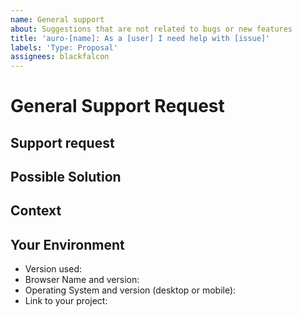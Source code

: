 ```yaml
---
name: General support
about: Suggestions that are not related to bugs or new features
title: 'auro-[name]: As a [user] I need help with [issue]'
labels: 'Type: Proposal'
assignees: blackfalcon
---
```


# General Support Request

<!---  The scope of this request is to neither communicate a bug or feature request.  -->
<!---  If this is a bug or feature request, please close this issue and reference the previous templates.  -->

## Support request

<!--- Please describe the issue you are reporting -->

## Possible Solution

<!--- Not obligatory, but suggest a fix/reason for the bug, -->
<!--- or ideas how to implement the addition or change -->

## Context

<!--- How has this issue affected you? What are you trying to accomplish? -->
<!--- Providing context helps us come up with a solution that is most useful in the real world -->

## Your Environment

<!--- Include as many relevant details about the environment you experienced the bug in -->

* Version used:
* Browser Name and version:
* Operating System and version (desktop or mobile):
* Link to your project:

